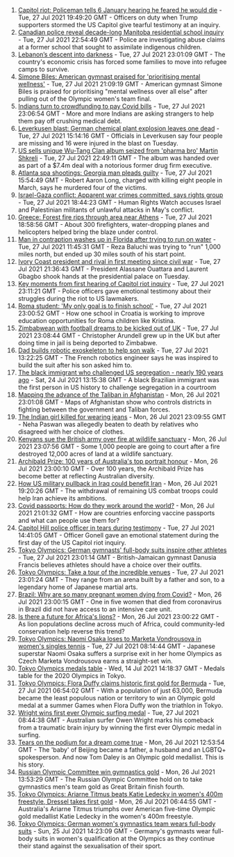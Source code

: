 1. [Capitol riot: Policeman tells 6 January hearing he feared he would die](https://www.bbc.co.uk/news/world-us-canada-57989578) - Tue, 27 Jul 2021 19:49:20 GMT - Officers on duty when Trump supporters stormed the US Capitol give tearful testimony at an inquiry.
2. [Canadian police reveal decade-long Manitoba residential school inquiry](https://www.bbc.co.uk/news/world-us-canada-57977938) - Tue, 27 Jul 2021 22:54:49 GMT - Police are investigating abuse claims at a former school that sought to assimilate indigenous children.
3. [Lebanon’s descent into darkness](https://www.bbc.co.uk/news/world-middle-east-57988693) - Tue, 27 Jul 2021 23:01:09 GMT - The country's economic crisis has forced some families to move into refugee camps to survive.
4. [Simone Biles: American gymnast praised for 'prioritising mental wellness'](https://www.bbc.co.uk/sport/olympics/57992327) - Tue, 27 Jul 2021 21:09:19 GMT - American gymnast Simone Biles is praised for prioritising "mental wellness over all else" after pulling out of the Olympic women's team final.
5. [Indians turn to crowdfunding to pay Covid bills](https://www.bbc.co.uk/news/world-asia-india-57981252) - Tue, 27 Jul 2021 23:06:54 GMT - More and more Indians are asking strangers to help them pay off crushing medical debt.
6. [Leverkusen blast: German chemical plant explosion leaves one dead](https://www.bbc.co.uk/news/world-europe-57978043) - Tue, 27 Jul 2021 15:14:16 GMT - Officials in Leverkusen say four people are missing and 16 were injured in the blast on Tuesday.
7. [US sells unique Wu-Tang Clan album seized from 'pharma bro' Martin Shkreli](https://www.bbc.co.uk/news/world-us-canada-57992807) - Tue, 27 Jul 2021 22:49:11 GMT - The album was handed over as part of a $7.4m deal with a notorious former drug firm executive.
8. [Atlanta spa shootings: Georgia man pleads guilty](https://www.bbc.co.uk/news/world-us-canada-57989425) - Tue, 27 Jul 2021 15:54:49 GMT - Robert Aaron Long, charged with killing eight people in March, says he murdered four of the victims.
9. [Israel-Gaza conflict: Apparent war crimes committed, says rights group](https://www.bbc.co.uk/news/world-middle-east-57982567) - Tue, 27 Jul 2021 18:44:23 GMT - Human Rights Watch accuses Israel and Palestinian militants of unlawful attacks in May's conflict.
10. [Greece: Forest fire rips through area near Athens](https://www.bbc.co.uk/news/world-europe-57987855) - Tue, 27 Jul 2021 18:58:56 GMT - About 300 firefighters, water-dropping planes and helicopters helped bring the blaze under control.
11. [Man in contraption washes up in Florida after trying to run on water](https://www.bbc.co.uk/news/world-us-canada-57983648) - Tue, 27 Jul 2021 11:45:31 GMT - Reza Baluchi was trying to "run" 1,000 miles north, but ended up 30 miles south of his start point.
12. [Ivory Coast president and rival in first meeting since civil war](https://www.bbc.co.uk/news/world-africa-57987858) - Tue, 27 Jul 2021 21:36:43 GMT - President Alassane Ouattara and Laurent Gbagbo shook hands at the presidential palace on Tuesday.
13. [Key moments from first hearing of Capitol riot inquiry](https://www.bbc.co.uk/news/world-us-canada-57992997) - Tue, 27 Jul 2021 23:11:21 GMT - Police officers gave emotional testimony about their struggles during the riot to US lawmakers.
14. [Roma student: 'My only goal is to finish school'](https://www.bbc.co.uk/news/world-europe-57978365) - Tue, 27 Jul 2021 23:00:52 GMT - How one school in Croatia is working to improve education opportunities for Roma children like Kristina.
15. [Zimbabwean with football dreams to be kicked out of UK](https://www.bbc.co.uk/news/world-africa-57917683) - Tue, 27 Jul 2021 23:08:44 GMT - Christopher Arundell grew up in the UK but after doing time in jail is being deported to Zimbabwe.
16. [Dad builds robotic exoskeleton to help son walk](https://www.bbc.co.uk/news/world-europe-57985857) - Tue, 27 Jul 2021 13:22:25 GMT - The French robotics engineer says he was inspired to build the suit after his son asked him to.
17. [The black immigrant who challenged US segregation - nearly 190 years ago](https://www.bbc.co.uk/news/world-us-canada-57946802) - Sat, 24 Jul 2021 13:15:38 GMT - A black Brazilian immigrant was the first person in US history to challenge segregation in a courtroom
18. [Mapping the advance of the Taliban in Afghanistan](https://www.bbc.co.uk/news/world-asia-57933979) - Mon, 26 Jul 2021 23:01:08 GMT - Maps of Afghanistan show who controls districts in fighting between the government and Taliban forces.
19. [The Indian girl killed for wearing jeans](https://www.bbc.co.uk/news/world-asia-india-57968350) - Mon, 26 Jul 2021 23:09:55 GMT - Neha Paswan was allegedly beaten to death by relatives who disagreed with her choice of clothes.
20. [Kenyans sue the British army over fire at wildlife sanctuary](https://www.bbc.co.uk/news/world-africa-57486433) - Mon, 26 Jul 2021 23:07:56 GMT - Some 1,000 people are going to court after a fire destroyed 12,000 acres of land at a wildlife sanctuary.
21. [Archibald Prize: 100 years of Australia's top portrait honour](https://www.bbc.co.uk/news/world-australia-57967778) - Mon, 26 Jul 2021 23:00:10 GMT - Over 100 years, the Archibald Prize has become better at reflecting Australian diversity.
22. [How US military pullback in Iraq could benefit Iran](https://www.bbc.co.uk/news/world-middle-east-57976007) - Mon, 26 Jul 2021 19:20:26 GMT - The withdrawal of remaining US combat troops could help Iran achieve its ambitions.
23. [Covid passports: How do they work around the world?](https://www.bbc.co.uk/news/world-europe-56522408) - Mon, 26 Jul 2021 21:01:32 GMT - How are countries enforcing vaccine passports and what can people use them for?
24. [Capitol Hill police officer in tears during testimony](https://www.bbc.co.uk/news/world-us-canada-57989607) - Tue, 27 Jul 2021 14:41:05 GMT - Officer Gonell gave an emotional statement during the first day of the US Capitol riot inquiry.
25. [Tokyo Olympics: German gymnasts' full-body suits inspire other athletes](https://www.bbc.co.uk/news/world-57978134) - Tue, 27 Jul 2021 23:01:14 GMT - British-Jamaican gymnast Danusia Francis believes athletes should have a choice over their outfits.
26. [Tokyo Olympics: Take a tour of the incredible venues](https://www.bbc.co.uk/news/world-asia-57981049) - Tue, 27 Jul 2021 23:01:24 GMT - They range from an arena built by a father and son, to a legendary home of Japanese martial arts.
27. [Brazil: Why are so many pregnant women dying from Covid?](https://www.bbc.co.uk/news/world-latin-america-57974754) - Mon, 26 Jul 2021 23:00:15 GMT - One in five women that died from coronavirus in Brazil did not have access to an intensive care unit.
28. [Is there a future for Africa's lions?](https://www.bbc.co.uk/news/science-environment-57968405) - Mon, 26 Jul 2021 23:00:22 GMT - As lion populations decline across much of Africa, could community-led conservation help reverse this trend?
29. [Tokyo Olympics: Naomi Osaka loses to Marketa Vondrousova in women's singles tennis](https://www.bbc.co.uk/sport/olympics/57980493) - Tue, 27 Jul 2021 08:14:44 GMT - Japanese superstar Naomi Osaka suffers a surprise exit in her home Olympics as Czech Marketa Vondrousova earns a straight-set win.
30. [Tokyo Olympics medals table](https://www.bbc.co.uk/sport/olympics/57836709) - Wed, 14 Jul 2021 14:18:37 GMT - Medals table for the 2020 Olympics in Tokyo.
31. [Tokyo Olympics: Flora Duffy claims historic first gold for Bermuda](https://www.bbc.co.uk/sport/olympics/57964362) - Tue, 27 Jul 2021 06:54:02 GMT - With a population of just 63,000, Bermuda became the least populous nation or territory to win an Olympic gold medal at a summer Games when Flora Duffy won the triathlon in Tokyo.
32. [Wright wins first ever Olympic surfing medal](https://www.bbc.co.uk/sport/olympics/57981411) - Tue, 27 Jul 2021 08:44:38 GMT - Australian surfer Owen Wright marks his comeback from a traumatic brain injury by winning the first ever Olympic medal in surfing.
33. [Tears on the podium for a dream come true](https://www.bbc.co.uk/sport/olympics/57968119) - Mon, 26 Jul 2021 12:53:54 GMT - The 'baby' of Beijing became a father, a husband and an LGBTQ+ spokesperson. And now Tom Daley is an Olympic gold medallist. This is his story.
34. [Russian Olympic Committee win gymnastics gold](https://www.bbc.co.uk/sport/olympics/57968367) - Mon, 26 Jul 2021 13:53:29 GMT - The Russian Olympic Committee hold on to take gymnastics men's team gold as Great Britain finish fourth.
35. [Tokyo Olympics: Ariarne Titmus beats Katie Ledecky in women's 400m freestyle, Dressel takes first gold](https://www.bbc.co.uk/sport/olympics/57966724) - Mon, 26 Jul 2021 06:44:55 GMT - Australia's Ariarne Titmus triumphs over American five-time Olympic gold medallist Katie Ledecky in the women's 400m freestyle.
36. [Tokyo Olympics: German women's gymnastics team wears full-body suits](https://www.bbc.co.uk/sport/olympics/57961055) - Sun, 25 Jul 2021 14:23:09 GMT - Germany's gymnasts wear full-body suits in women's qualification at the Olympics as they continue their stand against the sexualisation of their sport.
